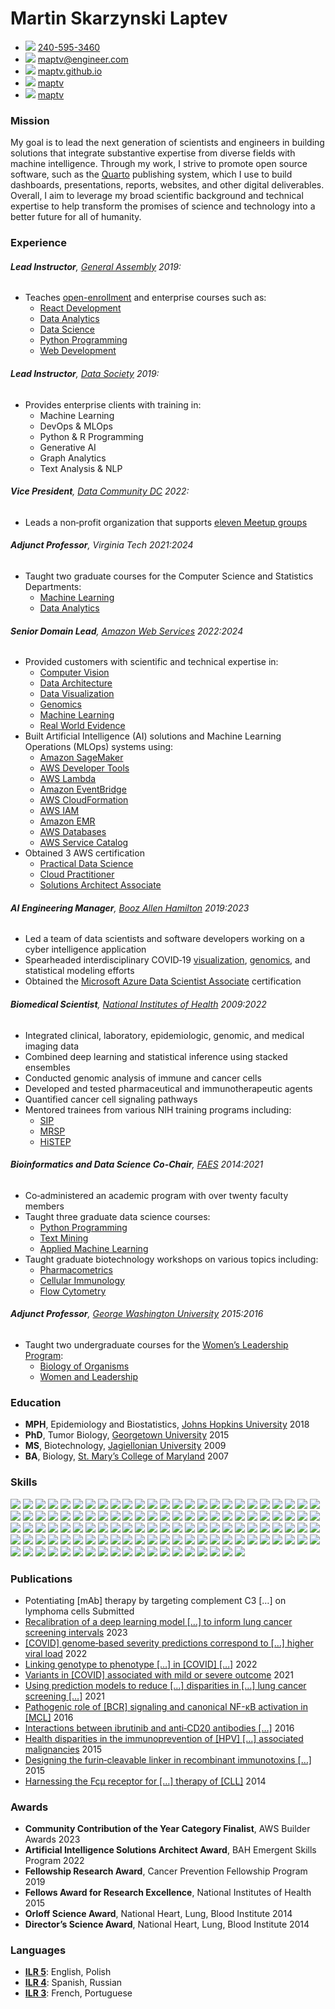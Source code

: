 # Martin Skarzynski Laptev


<div class="contact">

- <img src="https://icons.getbootstrap.com/assets/icons/telephone.svg"
  class="phone" /> [240-595-3460](tel:240-595-3460)
- <img src="https://icons.getbootstrap.com/assets/icons/envelope-at.svg"
  class="shiftup" /> <maptv@engineer.com>
- <img src="https://icons.getbootstrap.com/assets/icons/house.svg"
  class="shiftup" /> [maptv.github.io](https://maptv.github.io)
- <img src="https://icons.getbootstrap.com/assets/icons/github.svg"
  class="shiftup" /> [maptv](https://github.com/maptv)
- <img src="https://icons.getbootstrap.com/assets/icons/linkedin.svg"
  class="linkedin" /> [maptv](https://linkedin.com/in/maptv)

</div>

### Mission

My goal is to lead the next generation of scientists and engineers in
building solutions that integrate substantive expertise from diverse
fields with machine intelligence. Through my work, I strive to promote
open source software, such as the [Quarto](https://quarto.org)
publishing system, which I use to build dashboards, presentations,
reports, websites, and other digital deliverables. Overall, I aim to
leverage my broad scientific background and technical expertise to help
transform the promises of science and technology into a better future
for all of humanity.

### Experience

###### **Lead Instructor**, [General Assembly](https://generalassemb.ly) <span class="cvdate">2019:</span>

<div class="horizontal">

- Teaches
  [open-enrollment](https://generalassemb.ly/instructors/martin-skarzynski/23420)
  and enterprise courses such as:
  - [React
    Development](https://generalassemb.ly/education/react-development)
  - [Data Analytics](https://generalassemb.ly/education/data-analytics)
  - [Data
    Science](https://www.boozallen.com/e/insight/blog/path-to-technical-success)
  - [Python
    Programming](https://generalassemb.ly/education/python-programming)
  - [Web
    Development](https://generalassemb.ly/education/front-end-web-development)

</div>

###### **Lead Instructor**, [Data Society](https://datasociety.com) <span class="cvdate">2019:</span>

<div class="horizontal">

- Provides enterprise clients with training in:
  - Machine Learning
  - DevOps & MLOps
  - Python & R Programming
  - Generative AI
  - Graph Analytics
  - Text Analysis & NLP

</div>

###### **Vice President**, [Data Community DC](https://www.datacommunitydc.org) <span class="cvdate">2022:</span>

- Leads a non‑profit organization that supports [eleven Meetup
  groups](https://www.datacommunitydc.org/meetups-overview)

###### **Adjunct Professor**, Virginia Tech <span class="cvdate">2021:2024</span>

<div class="horizontal">

- Taught two graduate courses for the Computer Science and Statistics
  Departments:
  - [Machine
    Learning](https://cs.vt.edu/Graduate/Courses/GradCourseDescriptions.html#:~:text=CS%205805%2D6%20%2D%20Machine%20Learning%C2%A0)
  - [Data
    Analytics](https://cs.vt.edu/Graduate/Courses/GradCourseDescriptions.html#:~:text=CS%205525%2D6%20(STAT%205525%2D6)%20%2D%20Data%20Analytics)

</div>

###### **Senior Domain Lead**, [Amazon Web Services](https://aws.amazon.com) <span class="cvdate">2022:2024</span>

<div class="horizontal">

- Provided customers with scientific and technical expertise in:
  - [Computer
    Vision](https://aws.amazon.com/health/solutions/medicalimaging)
  - [Data
    Architecture](https://aws.amazon.com/big-data/datalakes-and-analytics/modern-data-architecture)
  - [Data
    Visualization](https://docs.aws.amazon.com/wellarchitected/latest/analytics-lens/data-visualization)
  - [Genomics](https://aws.amazon.com/health/genomics)
  - [Machine Learning](https://aws.amazon.com/health/machine-learning)
  - [Real World
    Evidence](https://aws.amazon.com/marketplace/solutions/healthcare/health-records)
- Built Artificial Intelligence (AI) solutions and Machine Learning
  Operations (MLOps) systems using:
  - [Amazon SageMaker](https://aws.amazon.com/sagemaker)
  - [AWS Developer
    Tools](https://aws.amazon.com/developer/tools##Browse_by_Tool_Type)
  - [AWS Lambda](https://aws.amazon.com/lambda)
  - [Amazon EventBridge](https://aws.amazon.com/eventbridge)
  - [AWS CloudFormation](https://aws.amazon.com/cloudformation)
  - [AWS IAM](https://aws.amazon.com/iam)
  - [Amazon EMR](https://aws.amazon.com/emr)
  - [AWS Databases](https://aws.amazon.com/products/databases)
  - [AWS Service Catalog](https://aws.amazon.com/servicecatalog)
- Obtained 3 AWS certification
  - [Practical Data
    Science](https://www.coursera.org/account/accomplishments/specialization/certificate/MU388FKRUUL3)
  - [Cloud
    Practitioner](https://www.credly.com/badges/c3143f03-6ebb-4f16-827c-c89f8db2a3cf/public_url)
  - [Solutions Architect
    Associate](https://www.credly.com/badges/1ae81600-c0cb-47b4-8610-e0c58bff6741/public_url)

</div>

###### **AI Engineering Manager**, [Booz Allen Hamilton](https://www.boozallen.com) <span class="cvdate">2019:2023</span>

- Led a team of data scientists and software developers working on a
  cyber intelligence application
- Spearheaded interdisciplinary COVID‑19
  [visualization](https://www.boozallen.com/c/insight/blog/epimaps-data-visualization-for-healthcare),
  [genomics](https://mskar.github.io/var), and statistical modeling
  efforts
- Obtained the <a
  href="https://www.credly.com/badges/99aa294a-2b69-40f2-a607-0e7b91ffb5f6/public_url"
  class="italic">Microsoft Azure Data Scientist Associate</a>
  certification

###### **Biomedical Scientist**, [National Institutes of Health](https://www.nih.gov) <span class="cvdate">2009:2022</span>

<div class="horizontal">

- Integrated clinical, laboratory, epidemiologic, genomic, and medical
  imaging data
- Combined deep learning and statistical inference using stacked
  ensembles
- Conducted genomic analysis of immune and cancer cells
- Developed and tested pharmaceutical and immunotherapeutic agents
- Quantified cancer cell signaling pathways
- Mentored trainees from various NIH training programs including:
  - <a href="https://www.training.nih.gov/research-training/pb/sip"
    data-bs-toggle="tooltip"
    data-bs-title="Summer Internship Program">SIP</a>
  - <a href="https://clinicalcenter.nih.gov/training/mrsp"
    data-bs-toggle="tooltip"
    data-bs-title="Medical Research Scholars Program">MRSP</a>
  - <a
    href="https://www.training.nih.gov/research-training/hs/hs-sip/histep"
    data-bs-toggle="tooltip"
    data-bs-title="High School Scientific Training and Enrichment Program">HiSTEP</a>

</div>

###### **Bioinformatics and Data Science Co-Chair**, [FAES](https://faes.org) <span class="cvdate">2014:2021</span>

<div class="horizontal">

- Co‑administered an academic program with over twenty faculty members
- Taught three graduate data science courses:
  - [Python Programming](https://github.com/biof309)
  - [Text Mining](https://github.com/biof395)
  - [Applied Machine Learning](https://biof509.github.io)
- Taught graduate biotechnology workshops on various topics including:
  - [Pharmacometrics](https://education.faes.org/search/publicCourseSearchDetails.do?method=load&courseId=1059989)
  - [Cellular
    Immunology](https://education.faes.org/search/publicCourseSearchDetails.do?method=load&courseId=1409949)
  - [Flow
    Cytometry](https://education.faes.org/search/publicCourseSearchDetails.do?method=load&courseId=1424281)

</div>

###### **Adjunct Professor**, [George Washington University](https://www.gwu.edu) <span class="cvdate">2015:2016</span>

<div class="horizontal">

- Taught two undergraduate courses for the [Women’s Leadership
  Program](https://wlp.gwu.edu):
  - [Biology of
    Organisms](https://wlp.gwu.edu/science-health-and-medicine#:~:text=Introductory%20Biology%3A%20Biology%20of%20Organisms)
  - [Women and
    Leadership](https://wlp.gwu.edu/science-health-and-medicine#:~:text=Biology%20of%20Organisms-,Symposium,-The%20weekly%20symposia)

</div>

### Education

- **MPH**, Epidemiology and Biostatistics, [Johns Hopkins
  University](https://www.jhu.edu) <span class="cvdate">2018</span>
- **PhD**, Tumor Biology, [Georgetown
  University](https://www.georgetown.edu)
  <span class="cvdate">2015</span>
- **MS**, Biotechnology, [Jagiellonian University](https://en.uj.edu.pl)
  <span class="cvdate">2009</span>
- **BA**, Biology, [St. Mary’s College of
  Maryland](https://www.smcm.edu) <span class="cvdate">2007</span>

### Skills

![](https://img.shields.io/badge/-Airflow-blue?logo=apacheairflow&logoColor=white&color.png)
![](https://img.shields.io/badge/-Alacritty-blue?logo=Alacritty&logoColor=white&color.png)
![](https://img.shields.io/badge/-Amazon_Web_Services-blue?logo=amazonwebservices&logoColor=white&color.png)
![](https://img.shields.io/badge/-Anaconda-blue?logo=Anaconda&logoColor=white&color.png)
![](https://img.shields.io/badge/-API_Gateway-blue?logo=amazonapigateway&logoColor=white&color.png)
![](https://img.shields.io/badge/-Asana-blue?logo=asana&logoColor=white&color.png)
![](https://img.shields.io/badge/-Bash-blue?logo=gnu-bash&logoColor=white&color.png)
![](https://img.shields.io/badge/-Blender-blue?logo=gnu-blender&logoColor=white&color.png)
![](https://img.shields.io/badge/-Bootstrap-blue?logo=bootstrap&logoColor=white&color.png)
![](https://img.shields.io/badge/-Chartjs-blue?logo=chartdotjs&logoColor=white&color.png)
![](https://img.shields.io/badge/-CodePen-blue?logo=codepen&logoColor=white&color.png)
![](https://img.shields.io/badge/-CloudWatch-blue?logo=amazoncloudwatch&logoColor=white&color.png)
![](https://img.shields.io/badge/-conda--forge-blue?logo=conda-forge&logoColor=white&color.png)
![](https://img.shields.io/badge/-CSS-blue?logo=css3&logoColor=white&color.png)
![](https://img.shields.io/badge/-D3-blue?logo=d3dotjs&logoColor=white&color.png)
![](https://img.shields.io/badge/-Dask-blue?logo=dask&logoColor=white&color.png)
![](https://img.shields.io/badge/-Databricks-blue?logo=databricks&logoColor=white&color.png)
![](https://img.shields.io/badge/-DataGrip-blue?logo=datagrip&logoColor=white&color.png)
![](https://img.shields.io/badge/-Django-blue?logo=django&logoColor=white&color.png)
![](https://img.shields.io/badge/-Docker-blue?logo=docker&logoColor=white&color.png)
![](https://img.shields.io/badge/-DocumentDB-blue?logo=amazondocumentdb&logoColor=white&color.png)
![](https://img.shields.io/badge/-DVC-blue?logo=dvc&logoColor=white&color.png)
![](https://img.shields.io/badge/-DynamoDB-blue?logo=amazondynamodb&logoColor=white&color.png)
![](https://img.shields.io/badge/-EC2-blue?logo=amazonec2&logoColor=white&color.png)
![](https://img.shields.io/badge/-ECS-blue?logo=amazonecs&logoColor=white&color.png)
![](https://img.shields.io/badge/-EKS-blue?logo=amazoneks&logoColor=white&color.png)
![](https://img.shields.io/badge/-Elasticache-blue?logo=amazonelasticache&logoColor=white&color.png)
![](https://img.shields.io/badge/-Elastic_Load_Balancing-blue?logo=awselasticloadbalancing&logoColor=white&color.png)
![](https://img.shields.io/badge/-Emacs-blue?logo=gnuemacs&logoColor=white&color.png)
![](https://img.shields.io/badge/-Express-blue?logo=express&logoColor=white&color.png)
![](https://img.shields.io/badge/-Fargate-blue?logo=awsfargate&logoColor=white&color.png)
![](https://img.shields.io/badge/-FastAPI-blue?logo=fastapi&logoColor=white&color.png)
![](https://img.shields.io/badge/-Flask-blue?logo=flask&logoColor=white&color.png)
![](https://img.shields.io/badge/-GIMP-blue?logo=gimp&logoColor=white&color.png)
![](https://img.shields.io/badge/-Git-blue?logo=git&logoColor=white&color.png)
![](https://img.shields.io/badge/-GitHub-blue?logo=github&logoColor=white&color.png)
![](https://img.shields.io/badge/-GitHub_Actions-blue?logo=githubactions&logoColor=white&color.png)
![](https://img.shields.io/badge/-GitLab-blue?logo=gitlab&logoColor=white&color.png)
![](https://img.shields.io/badge/-GitPod-blue?logo=gitpod&logoColor=white&color.png)
![](https://img.shields.io/badge/-GNU-blue?logo=gnu&logoColor=white&color.png)
![](https://img.shields.io/badge/-Homebrew-blue?logo=homebrew&logoColor=white&color.png)
![](https://img.shields.io/badge/-HTML-blue?logo=html5&logoColor=white&color.png)
![](https://img.shields.io/badge/-HTTPie-blue?logo=httpie&logoColor=white&color.png)
![](https://img.shields.io/badge/-HuggingFace-blue?logo=huggingface&logoColor=white&color.png)
![](https://img.shields.io/badge/-Hyper-blue?logo=hyper&logoColor=white&color.png)
![](https://img.shields.io/badge/-IAM-blue?logo=amazoniam&logoColor=white&color.png)
![](https://img.shields.io/badge/-Inkscape-blue?logo=inkscape&logoColor=white&color.png)
![](https://img.shields.io/badge/-iTerm-blue?logo=iterm2&logoColor=white&color.png)
![](https://img.shields.io/badge/-JavaScript-blue?logo=javascript&logoColor=white&color.png)
![](https://img.shields.io/badge/-Jira-blue?logo=jirasoftware&logoColor=white&color.png)
![](https://img.shields.io/badge/-JSON-blue?logo=json&logoColor=white&color.png)
![](https://img.shields.io/badge/-Julia-blue?logo=julia&logoColor=white&color.png)
![](https://img.shields.io/badge/-Jupyter-blue?logo=jupyter&logoColor=white&color.png)
![](https://img.shields.io/badge/-Keras-blue?logo=keras&logoColor=white&color.png)
![](https://img.shields.io/badge/-Kubernetes-blue?logo=kubernetes&logoColor=white&color.png)
![](https://img.shields.io/badge/-Lambda-blue?logo=awslambda&logoColor=white&color.png)
![](https://img.shields.io/badge/-LaTeX-blue?logo=latex&logoColor=white&color.png)
![](https://img.shields.io/badge/-Linux-blue?logo=linux&logoColor=white&color.png)
![](https://img.shields.io/badge/-Lua-blue?logo=lua&logoColor=white&color.png)
![](https://img.shields.io/badge/-macOS-blue?logo=apple&logoColor=white&color.png)
![](https://img.shields.io/badge/-Markdown-blue?logo=markdown&logoColor=white&color.png)
![](https://img.shields.io/badge/-Mermaid-blue?logo=mermaid&logoColor=white&color.png)
![](https://img.shields.io/badge/-MongoDB-blue?logo=mongodb&logoColor=white&color.png)
![](https://img.shields.io/badge/-MySQL-blue?logo=mysql&logoColor=white&color.png)
![](https://img.shields.io/badge/-Neovim-blue?logo=neovim&logoColor=white&color.png)
![](https://img.shields.io/badge/-Node-blue?logo=nodedotjs&logoColor=white&color.png)
![](https://img.shields.io/badge/-NPM-blue?logo=npm&logoColor=white&color.png)
![](https://img.shields.io/badge/-NumPy-blue?logo=numpy&logoColor=white&color.png)
![](https://img.shields.io/badge/-OBS-blue?logo=obsstudio&logoColor=white&color.png)
![](https://img.shields.io/badge/-Observable-blue?logo=observable&logoColor=white&color.png)
![](https://img.shields.io/badge/-Obsidian-blue?logo=obsidian&logoColor=white&color.png)
![](https://img.shields.io/badge/-OpenCV-blue?logo=opencv&logoColor=white&color.png)
![](https://img.shields.io/badge/-Pandas-blue?logo=pandas&logoColor=white&color.png)
![](https://img.shields.io/badge/-Plotly-blue?logo=plotly&logoColor=white&color.png)
![](https://img.shields.io/badge/-PostgreSQL-blue?logo=postgresql&logoColor=white&color.png)
![](https://img.shields.io/badge/-PyCharm-blue?logo=pycharm&logoColor=white&color.png)
![](https://img.shields.io/badge/-Pydantic-blue?logo=pydantic&logoColor=white&color.png)
![](https://img.shields.io/badge/-PyPI-blue?logo=pypi&logoColor=white&color.png)
![](https://img.shields.io/badge/-PyScaffold-blue?logo=pyscaffold&logoColor=white&color.png)
![](https://img.shields.io/badge/-Pytest-blue?logo=pytest&logoColor=white&color.png)
![](https://img.shields.io/badge/-Python-informational?logo=python&logoColor=white&color.png)
![](https://img.shields.io/badge/-PyTorch-blue?logo=pytorch&logoColor=white&color.png)
![](https://img.shields.io/badge/-Quip-blue?logo=quip&logoColor=white&color.png)
![](https://img.shields.io/badge/-R-blue?logo=r&logoColor=white&color.png)
![](https://img.shields.io/badge/-RDS-blue?logo=amazonrds&logoColor=white&color.png)
![](https://img.shields.io/badge/-React-blue?logo=react&logoColor=white&color.png)
![](https://img.shields.io/badge/-README-blue?logo=readme&logoColor=white&color.png)
![](https://img.shields.io/badge/-Read_The_Docs-blue?logo=readthedocs&logoColor=white&color.png)
![](https://img.shields.io/badge/-Redshift-blue?logo=amazonredshift&logoColor=white&color.png)
![](https://img.shields.io/badge/-Reveal-blue?logo=revealdotjs&logoColor=white&color.png)
![](https://img.shields.io/badge/-Route_53-blue?logo=amazonroute53&logoColor=white&color.png)
![](https://img.shields.io/badge/-RStudio-blue?logo=rstudioide&logoColor=white&color.png)
![](https://img.shields.io/badge/-S3-blue?logo=amazons3&logoColor=white&color.png)
![](https://img.shields.io/badge/-Sass-blue?logo=sass&logoColor=white&color.png)
![](https://img.shields.io/badge/-SciPy-blue?logo=scipy&logoColor=white&color.png)
![](https://img.shields.io/badge/-Secrets%20Manager-blue?logo=awssecretsmanager&logoColor=white&color.png)
![](https://img.shields.io/badge/-Selenium-blue?logo=selenium&logoColor=white&color.png)
![](https://img.shields.io/badge/-Sklearn-blue?logo=scikit-learn&logoColor=white&color.png)
![](https://img.shields.io/badge/-Slack-blue?logo=slack&logoColor=white&color.png)
![](https://img.shields.io/badge/-Spacemacs-blue?logo=spacemacs&logoColor=white&color.png)
![](https://img.shields.io/badge/-spaCy-blue?logo=spacy&logoColor=white&color.png)
![](https://img.shields.io/badge/-Spark-blue?logo=apachespark&logoColor=white&color.png)
![](https://img.shields.io/badge/-Sphinx-blue?logo=sphinx&logoColor=white&color.png)
![](https://img.shields.io/badge/-SQLAlchemy-blue?logo=sqlalchemy&logoColor=white&color.png)
![](https://img.shields.io/badge/-SQLite-blue?logo=sqlite&logoColor=white&color.png)
![](https://img.shields.io/badge/-SES-blue?logo=amazonsimpleemailservice&logoColor=white&color.png)
![](https://img.shields.io/badge/-SQS-blue?logo=amazonsqs&logoColor=white&color.png)
![](https://img.shields.io/badge/-Streamlit-blue?logo=streamlit&logoColor=white&color.png)
![](https://img.shields.io/badge/-Swift-blue?logo=swift&logoColor=white&color.png)
![](https://img.shields.io/badge/-TensorFlow-blue?logo=tensorflow&logoColor=white&color.png)
![](https://img.shields.io/badge/-Tidyverse-blue?logo=tidyverse&logoColor=white&color.png)
![](https://img.shields.io/badge/-tmux-blue?logo=tmux&logoColor=white&color.png)
![](https://img.shields.io/badge/-Typescript-blue?logo=typescript&logoColor=white&color.png)
![](https://img.shields.io/badge/-Vim-blue?logo=vim&logoColor=white&color.png)
![](https://img.shields.io/badge/-VSCode-blue?logo=visualstudiocode&logoColor=white&color.png)
![](https://img.shields.io/badge/-VSCodium-blue?logo=vscodium&logoColor=white&color.png)
![](https://img.shields.io/badge/-WebStorm-blue?logo=webstorm&logoColor=white&color.png)
![](https://img.shields.io/badge/-YAML-blue?logo=yaml&logoColor=white&color.png)
![](https://img.shields.io/badge/-zsh-blue?logo=zsh&logoColor=white&color.png)

### Publications

<div class="pubs">

- Potentiating \[mAb\] therapy by targeting complement C3 \[…\] on
  lymphoma cells <span class="cvdate">Submitted</span>
- [Recalibration of a deep learning model \[…\] to inform lung cancer
  screening
  intervals](https://jamanetwork.com/journals/jamanetworkopen/fullarticle/2802522)
  <span class="cvdate">2023</span>
- [\[COVID\] genome‐based severity predictions correspond to \[…\]
  higher viral
  load](https://www.ncbi.nlm.nih.gov/pmc/articles/PMC9173902)
  <span class="cvdate">2022</span>
- [Linking genotype to phenotype \[…\] in \[COVID\]
  \[…\]](https://virological.org/t/linking-genotype-to-phenotype-further-exploration-of-mutations-in-sars-cov-2-associated-with-mild-or-severe-outcomes/794)
  <span class="cvdate">2022</span>
- [Variants in \[COVID\] associated with mild or severe
  outcome](https://www.ncbi.nlm.nih.gov/pmc/articles/PMC8385248)
  <span class="cvdate">2021</span>
- [Using prediction models to reduce \[…\] disparities in \[…\] lung
  cancer screening
  \[…\]](https://www.ncbi.nlm.nih.gov/pmc/articles/PMC8562965)
  <span class="cvdate">2021</span>
- [Pathogenic role of \[BCR\] signaling and canonical NF-κB activation
  in \[MCL\]](https://www.ncbi.nlm.nih.gov/pmc/articles/PMC4937360)
  <span class="cvdate">2016</span>
- [Interactions between ibrutinib and anti‐CD20 antibodies
  \[…\]](https://www.ncbi.nlm.nih.gov/pmc/articles/PMC4703510)
  <span class="cvdate">2016</span>
- [Health disparities in the immunoprevention of \[HPV\] \[…\]
  associated
  malignancies](https://www.ncbi.nlm.nih.gov/pmc/articles/PMC4682020)
  <span class="cvdate">2015</span>
- [Designing the furin‐cleavable linker in recombinant immunotoxins
  \[…\]](https://www.ncbi.nlm.nih.gov/pmc/articles/PMC7724502)
  <span class="cvdate">2015</span>
- [Harnessing the Fcμ receptor for \[…\] therapy of
  \[CLL\]](https://www.ncbi.nlm.nih.gov/pmc/articles/PMC4268434)
  <span class="cvdate">2014</span>

</div>

### Awards

<div class="awards">

- **Community Contribution of the Year Category Finalist**, AWS Builder
  Awards <span class="cvdate">2023</span>
- **Artificial Intelligence Solutions Architect Award**, BAH Emergent
  Skills Program <span class="cvdate">2022</span>
- **Fellowship Research Award**, Cancer Prevention Fellowship Program
  <span class="cvdate">2019</span>
- **Fellows Award for Research Excellence**, National Institutes of
  Health <span class="cvdate">2015</span>
- **Orloff Science Award**, National Heart, Lung, Blood Institute
  <span class="cvdate">2014</span>
- **Director’s Science Award**, National Heart, Lung, Blood Institute
  <span class="cvdate">2014</span>

</div>

### Languages

<div class="lang">

- [**ILR
  5**](https://en.wikipedia.org/wiki/ILR_scale#ILR_Level_5_%E2%80%93_Native_or_bilingual_proficiency):
  English, Polish
- [**ILR
  4**](https://en.wikipedia.org/wiki/ILR_scale#ILR_Level_4_%E2%80%93_Full_professional_proficiency):
  Spanish, Russian
- [**ILR
  3**](https://en.wikipedia.org/wiki/ILR_scale#ILR_Level_3_%E2%80%93_Professional_working_proficiency):
  French, Portuguese

</div>

<script src="../scripts/time.js"></script>
<script>
const tooltipTriggerList = document.querySelectorAll('[data-bs-toggle="tooltip"]')
const tooltipList = [...tooltipTriggerList].map(tooltipTriggerEl => new bootstrap.Tooltip(tooltipTriggerEl))
</script>
